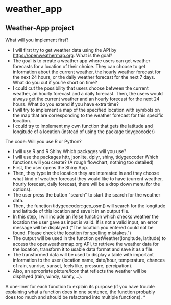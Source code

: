 # weather_app
## Weather-App project

What will you implement first?
* I will first try to get weather data using the API by https://openweathermap.org.
What is the goal?
* The goal is to create a weather app where users can get weather forecasts for a location of their choice. They can choose to get information about the current weather, the hourly weather forecast for the next 24 hours, or the daily weather forecast for the next 7 days.  
What do you cut if you’re short on time?
* I could cut the possibility that users choose between the current weather, an hourly forecast and a daily forecast. Then, the users would always get the current weather and an hourly forecast for the next 24 hours.
What do you extend if you have extra time?
* I will try to implement a map of the specified location with symbols on the map that are corresponding to the weather forecast for this specific location.   
* I could try to implement my own function that gets the latitude and longitude of a location (instead of using the package tidygeocoder)


The code:
Will you use R or Python?
* I will use R and R Shiny
Which packages will you use?
* I will use the packages httr, jsonlite, dplyr, shiny, tidygeocoder
Which functions will you create? (A rough flowchart, nothing too detailed)
* First, the user opens the Shiny App.
* Then, they type in the location they are interested in and they choose what kind of weather forecast they would like to have (current weather, hourly forecast, daily forecast, there will be a drop down menu for the options).
* The user press the button "search" to start the search for the weather data.
* Then, the function tidygeocoder::geo_osm() will search for the longitude and latitude of this location and save it in an output file.
* In this step, I will include an ifelse function which checks weather the location the user gave as input is valid. If is not a valid input, an error message will be displayed ("The location you entered could not be found. Please check the location for spelling mistakes.")
* The output will be used in the function getWeather(longitude, latitude) to access the openweathermap.org API, to retrieve the weather data for the location, transform it to usable data format and save it as a file.
* The transformed data will be used to display a table with important information to the user (location name, date/hour, temperature, chances of rain, sunrise, sunset, feels like, pressure, percipation).
* Also, an apropriate picture/icon that reflects the weather will be displayed (rain, windy, sunny,...).

A one-liner for each function to explain its purpose (if you have trouble explaining what a function does in one sentence, the function probably does too much and should be refactored into multiple functions).
*
